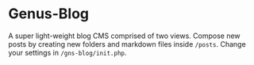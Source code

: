 # Genus-Blog

A super light-weight blog CMS comprised of two views. Compose new posts by creating new folders and markdown files inside `/posts`. Change your settings in `/gns-blog/init.php`.
